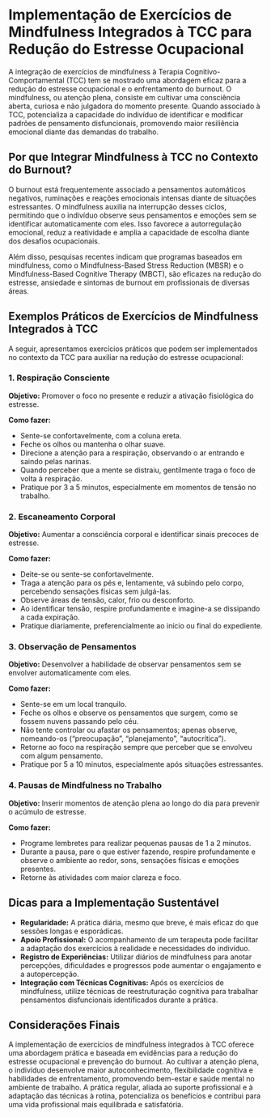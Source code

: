 
# Implementação de Exercícios de Mindfulness Integrados à TCC para Redução do Estresse Ocupacional

A integração de exercícios de mindfulness à Terapia Cognitivo-Comportamental (TCC) tem se mostrado uma abordagem eficaz para a redução do estresse ocupacional e o enfrentamento do burnout. O mindfulness, ou atenção plena, consiste em cultivar uma consciência aberta, curiosa e não julgadora do momento presente. Quando associado à TCC, potencializa a capacidade do indivíduo de identificar e modificar padrões de pensamento disfuncionais, promovendo maior resiliência emocional diante das demandas do trabalho.

## Por que Integrar Mindfulness à TCC no Contexto do Burnout?

O burnout está frequentemente associado a pensamentos automáticos negativos, ruminações e reações emocionais intensas diante de situações estressantes. O mindfulness auxilia na interrupção desses ciclos, permitindo que o indivíduo observe seus pensamentos e emoções sem se identificar automaticamente com eles. Isso favorece a autorregulação emocional, reduz a reatividade e amplia a capacidade de escolha diante dos desafios ocupacionais.

Além disso, pesquisas recentes indicam que programas baseados em mindfulness, como o Mindfulness-Based Stress Reduction (MBSR) e o Mindfulness-Based Cognitive Therapy (MBCT), são eficazes na redução do estresse, ansiedade e sintomas de burnout em profissionais de diversas áreas.

## Exemplos Práticos de Exercícios de Mindfulness Integrados à TCC

A seguir, apresentamos exercícios práticos que podem ser implementados no contexto da TCC para auxiliar na redução do estresse ocupacional:

### 1. Respiração Consciente

**Objetivo:** Promover o foco no presente e reduzir a ativação fisiológica do estresse.

**Como fazer:**
- Sente-se confortavelmente, com a coluna ereta.
- Feche os olhos ou mantenha o olhar suave.
- Direcione a atenção para a respiração, observando o ar entrando e saindo pelas narinas.
- Quando perceber que a mente se distraiu, gentilmente traga o foco de volta à respiração.
- Pratique por 3 a 5 minutos, especialmente em momentos de tensão no trabalho.

### 2. Escaneamento Corporal

**Objetivo:** Aumentar a consciência corporal e identificar sinais precoces de estresse.

**Como fazer:**
- Deite-se ou sente-se confortavelmente.
- Traga a atenção para os pés e, lentamente, vá subindo pelo corpo, percebendo sensações físicas sem julgá-las.
- Observe áreas de tensão, calor, frio ou desconforto.
- Ao identificar tensão, respire profundamente e imagine-a se dissipando a cada expiração.
- Pratique diariamente, preferencialmente ao início ou final do expediente.

### 3. Observação de Pensamentos

**Objetivo:** Desenvolver a habilidade de observar pensamentos sem se envolver automaticamente com eles.

**Como fazer:**
- Sente-se em um local tranquilo.
- Feche os olhos e observe os pensamentos que surgem, como se fossem nuvens passando pelo céu.
- Não tente controlar ou afastar os pensamentos; apenas observe, nomeando-os (“preocupação”, “planejamento”, “autocrítica”).
- Retorne ao foco na respiração sempre que perceber que se envolveu com algum pensamento.
- Pratique por 5 a 10 minutos, especialmente após situações estressantes.

### 4. Pausas de Mindfulness no Trabalho

**Objetivo:** Inserir momentos de atenção plena ao longo do dia para prevenir o acúmulo de estresse.

**Como fazer:**
- Programe lembretes para realizar pequenas pausas de 1 a 2 minutos.
- Durante a pausa, pare o que estiver fazendo, respire profundamente e observe o ambiente ao redor, sons, sensações físicas e emoções presentes.
- Retorne às atividades com maior clareza e foco.

## Dicas para a Implementação Sustentável

- **Regularidade:** A prática diária, mesmo que breve, é mais eficaz do que sessões longas e esporádicas.
- **Apoio Profissional:** O acompanhamento de um terapeuta pode facilitar a adaptação dos exercícios à realidade e necessidades do indivíduo.
- **Registro de Experiências:** Utilizar diários de mindfulness para anotar percepções, dificuldades e progressos pode aumentar o engajamento e a autopercepção.
- **Integração com Técnicas Cognitivas:** Após os exercícios de mindfulness, utilize técnicas de reestruturação cognitiva para trabalhar pensamentos disfuncionais identificados durante a prática.

## Considerações Finais

A implementação de exercícios de mindfulness integrados à TCC oferece uma abordagem prática e baseada em evidências para a redução do estresse ocupacional e prevenção do burnout. Ao cultivar a atenção plena, o indivíduo desenvolve maior autoconhecimento, flexibilidade cognitiva e habilidades de enfrentamento, promovendo bem-estar e saúde mental no ambiente de trabalho. A prática regular, aliada ao suporte profissional e à adaptação das técnicas à rotina, potencializa os benefícios e contribui para uma vida profissional mais equilibrada e satisfatória.
```
